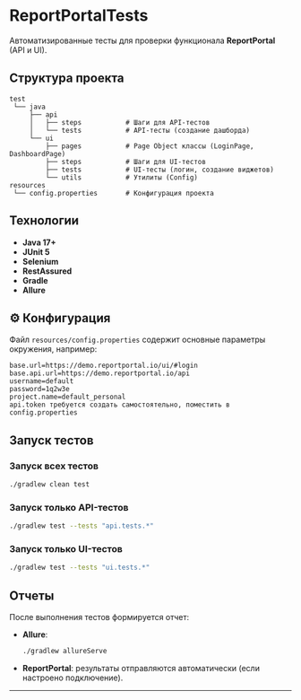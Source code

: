 # ReportPortalTests

Автоматизированные тесты для проверки функционала **ReportPortal** (API
и UI).

##  Структура проекта

    test
     └── java
         ├── api
         │   ├── steps           # Шаги для API-тестов
         │   └── tests           # API-тесты (создание дашборда)
         └── ui
             ├── pages           # Page Object классы (LoginPage, DashboardPage)
             ├── steps           # Шаги для UI-тестов
             ├── tests           # UI-тесты (логин, создание виджетов)
             └── utils           # Утилиты (Config)
    resources
     └── config.properties       # Конфигурация проекта

##  Технологии

-   **Java 17+**
-   **JUnit 5**
-   **Selenium** 
-   **RestAssured** 
-   **Gradle** 
-   **Allure**

## ⚙️ Конфигурация

Файл `resources/config.properties` содержит основные параметры
окружения, например:

``` properties
base.url=https://demo.reportportal.io/ui/#login
base.api.url=https://demo.reportportal.io/api
username=default
password=1q2w3e
project.name=default_personal
api.token требуется создать самостоятельно, поместить в config.properties

```

##  Запуск тестов

### Запуск всех тестов

``` bash
./gradlew clean test
```

### Запуск только API-тестов

``` bash
./gradlew test --tests "api.tests.*"
```

### Запуск только UI-тестов

``` bash
./gradlew test --tests "ui.tests.*"
```

## Отчеты

После выполнения тестов формируется отчет:

-   **Allure**:

    ``` bash
    ./gradlew allureServe
    ```

-   **ReportPortal**: результаты отправляются автоматически (если
    настроено подключение).

------------------------------------------------------------------------
